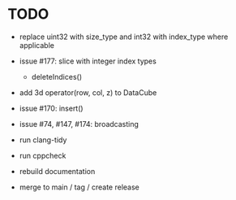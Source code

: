 # TODO

* replace uint32 with size_type and int32 with index_type where applicable

* issue #177: slice with integer index types
  * deleteIndices()

* add 3d operator(row, col, z) to DataCube
* issue #170: insert()
* issue #74, #147, #174: broadcasting

* run clang-tidy
* run cppcheck
* rebuild documentation
* merge to main / tag / create release
